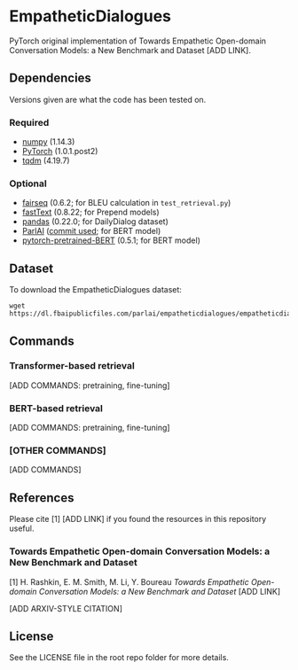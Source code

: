# EmpatheticDialogues

PyTorch original implementation of Towards Empathetic Open-domain Conversation Models: a New Benchmark and Dataset [ADD LINK].

## Dependencies

Versions given are what the code has been tested on.

### Required
- [numpy](https://www.numpy.org/) (1.14.3)
- [PyTorch](https://pytorch.org/) (1.0.1.post2)
- [tqdm](https://tqdm.github.io/) (4.19.7)

### Optional
- [fairseq](https://fairseq.readthedocs.io/en/latest/) (0.6.2; for BLEU calculation in `test_retrieval.py`)
- [fastText](https://fasttext.cc/) (0.8.22; for Prepend models)
- [pandas](https://pandas.pydata.org/) (0.22.0; for DailyDialog dataset)
- [ParlAI](https://parl.ai/) ([commit used](https://github.com/facebookresearch/ParlAI/commit/471db18c47d322d814f4e1bba6e35d9da6ac31ff); for BERT model)
- [pytorch-pretrained-BERT](https://github.com/huggingface/pytorch-pretrained-BERT) (0.5.1; for BERT model)

## Dataset

To download the EmpatheticDialogues dataset:

```
wget https://dl.fbaipublicfiles.com/parlai/empatheticdialogues/empatheticdialogues.tar.gz
```

## Commands

### Transformer-based retrieval

[ADD COMMANDS: pretraining, fine-tuning]

### BERT-based retrieval

[ADD COMMANDS: pretraining, fine-tuning]

### [OTHER COMMANDS]

[ADD COMMANDS]

## References

Please cite [1] [ADD LINK] if you found the resources in this repository useful.

### Towards Empathetic Open-domain Conversation Models: a New Benchmark and Dataset

[1] H. Rashkin, E. M. Smith, M. Li, Y. Boureau *Towards Empathetic Open-domain Conversation Models: a New Benchmark and Dataset* [ADD LINK]

[ADD ARXIV-STYLE CITATION]

## License

See the LICENSE file in the root repo folder for more details.
